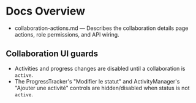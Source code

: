 # Docs Overview

- collaboration-actions.md — Describes the collaboration details page actions, role permissions, and API wiring.

## Collaboration UI guards

- Activities and progress changes are disabled until a collaboration is `active`.
- The ProgressTracker's "Modifier le statut" and ActivityManager's "Ajouter une activité" controls are hidden/disabled when status is not `active`.
